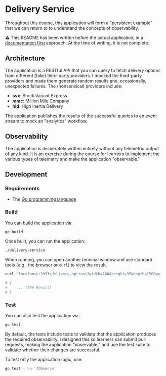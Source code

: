 # Delivery Service

Throughout this course, this application will form a "persistent example" that we can return to to understand the
concepts of observability.

⚠️ This README has been written before the actual application, in a
[documentation first](https://dev.to/eminetto/document-first-48dh) approach. At the time of writing, it is not complete.

## Architecture

The application is a RESTful API that you can query to fetch delivery options from different (fake) third-party
providers. I mocked the third-party providers and made them generate random results and, occasionally, unexpected
failures. The (nonsensical) providers include:

* **svx**: Stock Variant Express
* **mmc**: Million Mile Company
* **hid**: High Inertia Delivery

The application publishes the results of the successful queries to an event stream to mock an "analytics" workflow.

## Observability

The application is deliberately written entirely without any telemetric output of any kind. It is an exercise during
the course for learners to implement the various types of telemetry and make the application "observable."

## Development
### Requirements

* The [Go programming language](https://go.dev/learn/)

### Build

You can build the application via:

```bash
go build
```

Once built, you can run the application:

```bash
./delivery-service
```

When running, you can open another terminal window and use standard tools (e.g., the browser or `curl`) to view the
result.

```bash
curl 'localhost:9093/delivery-options?width=200&height=35&depth=150&weight=2500'

# {
#    ... (The Result)
# }
```

### Test

You can also test the application via:

```bash
go test
```

By default, the tests include tests to validate that the application produces the required observability. I designed
this so learners can submit pull requests, making the application "observable," and use the test suite to validate
whether their changes are successful.

To test only the application logic, use:

```bash
go test -run '!Observe'
```